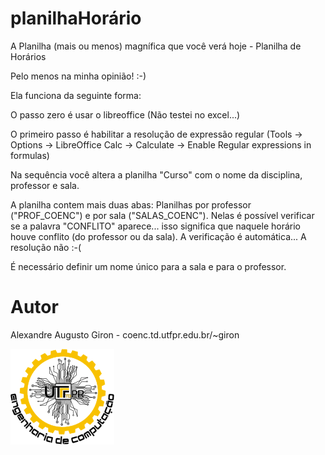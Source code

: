 # planilhaHorário

A Planilha (mais ou menos) magnífica que você verá hoje - Planilha de Horários

Pelo menos na minha opinião! :-)

Ela funciona da seguinte forma:

O passo zero é usar o libreoffice (Não testei no excel...)

O primeiro passo é habilitar a resolução de expressão regular (Tools -> Options -> LibreOffice Calc -> Calculate -> Enable Regular expressions in formulas)

Na sequência você altera a planilha "Curso" com o nome da disciplina, professor e sala. 

A planilha contem mais duas abas: Planilhas por professor ("PROF_COENC") e por sala ("SALAS_COENC"). Nelas é possível verificar se a palavra "CONFLITO" aparece... isso significa que naquele horário houve conflito (do professor ou da sala). A verificação é automática... A resolução não :-(

É necessário definir um nome único para a sala e para o professor. 

# Autor
Alexandre Augusto Giron - coenc.td.utfpr.edu.br/~giron

![COENC](https://raw.githubusercontent.com/AAGiron/planilhaHorario/master/img/LogoCursoAlfa.png)
